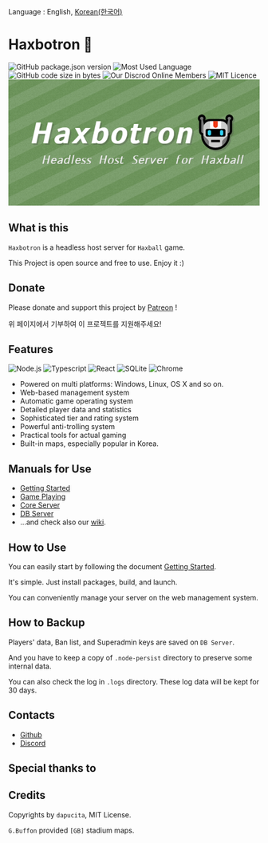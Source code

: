 Language : English, [Korean(한국어)](README.ko.md)
# Haxbotron 🤖
![GitHub package.json version](https://img.shields.io/github/package-json/v/dapucita/haxbotron?style=flat-square)
![Most Used Language](https://img.shields.io/github/languages/top/dapucita/haxbotron?style=flat-square)
![GitHub code size in bytes](https://img.shields.io/github/languages/code-size/dapucita/haxbotron?style=flat-square)
![Our Discrod Online Members](https://img.shields.io/discord/602402864647634954?style=flat-square)
![MIT Licence](https://img.shields.io/github/license/dapucita/haxbotron?style=flat-square)
![haxbotron-image](haxbotron-img.png)

## What is this
`Haxbotron` is a headless host server for `Haxball` game.

This Project is open source and free to use. Enjoy it :)

## Donate
Please donate and support this project by [Patreon](https://www.patreon.com/dapucita) !

위 페이지에서 기부하여 이 프로젝트를 지원해주세요!

## Features
![Node.js](https://img.shields.io/badge/-Node.js-339933?style=for-the-badge&logo=node%2ejs&logoColor=fff)
![Typescript](https://img.shields.io/badge/-Typescript-007acc?style=for-the-badge&logo=typescript&logoColor=fff)
![React](https://img.shields.io/badge/-React-61dafb?style=for-the-badge&logo=react&logoColor=fff)
![SQLite](https://img.shields.io/badge/-SQLite-003b57?style=for-the-badge&logo=sqlite&logoColor=fff)
![Chrome](https://img.shields.io/badge/-Chrome-4285f4?style=for-the-badge&logo=google%20chrome&logoColor=fff)
- Powered on multi platforms: Windows, Linux, OS X and so on.
- Web-based management system
- Automatic game operating system
- Detailed player data and statistics
- Sophisticated tier and rating system
- Powerful anti-trolling system
- Practical tools for actual gaming
- Built-in maps, especially popular in Korea.

## Manuals for Use
- [Getting Started](https://github.com/dapucita/haxbotron/wiki/Getting-Started)
- [Game Playing](https://github.com/dapucita/haxbotron/wiki/Game-Playing)
- [Core Server](https://github.com/dapucita/haxbotron/wiki/Core-Server)
- [DB Server](https://github.com/dapucita/haxbotron/wiki/DB-Server)
- ...and check also our [wiki](https://github.com/dapucita/haxbotron/wiki).

## How to Use
You can easily start by following the document [Getting Started](https://github.com/dapucita/haxbotron/wiki/Getting-Started).

It's simple. Just install packages, build, and launch.

You can conveniently manage your server on the web management system.

## How to Backup
Players' data, Ban list, and Superadmin keys are saved on `DB Server`.

And you have to keep a copy of `.node-persist` directory to preserve some internal data.

You can also check the log in `.logs` directory. These log data will be kept for 30 days.

## Contacts
- [Github](https://github.com/dapucita/haxbotron)
- [Discord](https://discord.gg/CPRAxCwPfd)

## Special thanks to


## Credits
Copyrights by `dapucita`, MIT License.

`G.Buffon` provided `[GB]` stadium maps.
